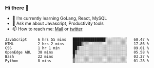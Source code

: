 ### Hi there 👋

- 🌱 I’m currently learning GoLang, React, MySQL
- 💬 Ask me about Javascript, Productivity tools 
- 📫 How to reach me: [Mail](mailto:kvaishak47@gmail.com) or [twitter](https://twitter.com/kvaish4k)

<!--START_SECTION:waka-->

```text
JavaScript     6 hrs 55 mins   ███████████████░░░░░░░░░░   60.47 %
HTML           2 hrs 2 mins    ████▒░░░░░░░░░░░░░░░░░░░░   17.86 %
CSS            1 hr 1 min      ██▒░░░░░░░░░░░░░░░░░░░░░░   09.01 %
OpenEdge ABL   38 mins         █▒░░░░░░░░░░░░░░░░░░░░░░░   05.58 %
Bash           22 mins         ▓░░░░░░░░░░░░░░░░░░░░░░░░   03.27 %
Python         8 mins          ▒░░░░░░░░░░░░░░░░░░░░░░░░   01.28 %
```

<!--END_SECTION:waka-->
